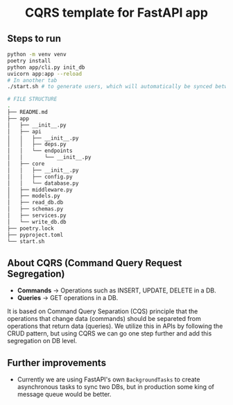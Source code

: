 <div align="center"><h1>CQRS template for FastAPI app</h1></div>

## Steps to run
```bash
python -m venv venv
poetry install
python app/cli.py init_db
uvicorn app:app --reload
# In another tab
./start.sh # to generate users, which will automatically be synced between read and write tables
```

```bash
# FILE STRUCTURE
.
├── README.md
├── app
│   ├── __init__.py
│   ├── api
│   │   ├── __init__.py
│   │   ├── deps.py
│   │   └── endpoints
│   │       └── __init__.py
│   ├── core
│   │   ├── __init__.py
│   │   ├── config.py
│   │   └── database.py
│   ├── middleware.py
│   ├── models.py
│   ├── read_db.db
│   ├── schemas.py
│   ├── services.py
│   └── write_db.db
├── poetry.lock
├── pyproject.toml
└── start.sh
```

## About CQRS (Command Query Request Segregation)
- **Commands** &rarr; Operations such as INSERT, UPDATE, DELETE in a DB.
- **Queries** &rarr; GET operations in a DB.

It is based on Command Query Separation (CQS) principle that the operations that change data (commands) should be separeted from operations that return data (queries). We utilize this in APIs by following the CRUD pattern, but using CQRS we can go one step further and add this segregation on DB level.

## Further improvements
- Currently we are using FastAPI's own `BackgroundTasks` to create asynchronous tasks to sync two DBs, but in production some king of message queue would be better.
